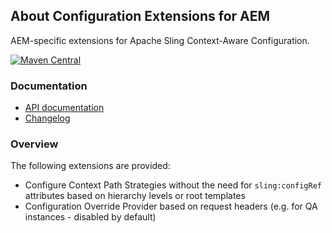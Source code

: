 ## About Configuration Extensions for AEM

AEM-specific extensions for Apache Sling Context-Aware Configuration.

[![Maven Central](https://maven-badges.herokuapp.com/maven-central/io.wcm/io.wcm.caconfig.extensions/badge.svg)](https://maven-badges.herokuapp.com/maven-central/io.wcm/io.wcm.caconfig.extensions)


### Documentation

* [API documentation][apidocs]
* [Changelog][changelog]


### Overview

The following extensions are provided:

* Configure Context Path Strategies without the need for `sling:configRef` attributes based on hierarchy levels or root templates
* Configuration Override Provider based on request headers (e.g. for QA instances - disabled by default)


[apidocs]: apidocs/
[changelog]: changes-report.html
